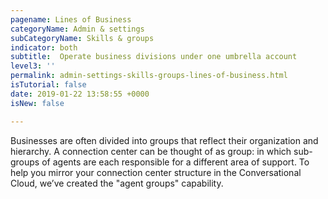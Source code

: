 ```yaml
---
pagename: Lines of Business
categoryName: Admin & settings
subCategoryName: Skills & groups
indicator: both
subtitle:  Operate business divisions under one umbrella account
level3: ''
permalink: admin-settings-skills-groups-lines-of-business.html
isTutorial: false
date: 2019-01-22 13:58:55 +0000
isNew: false

---
```

Businesses are often divided into groups that reflect their organization and hierarchy. A connection center can be thought of as group: in which sub-groups of agents are each responsible for a different area of support. To help you mirror your connection center structure in the Conversational Cloud, we’ve created the "agent groups" capability.
